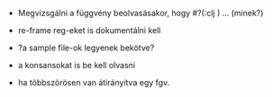 
- Megvizsgálni a függvény beolvasásakor, hogy #?(:clj ) ...
  (minek?)

- re-frame reg-eket is dokumentálni kell

- ?a sample file-ok legyenek bekötve?

- a konsansokat is be kell olvasni

- ha többszörösen van átirányitva egy fgv.
